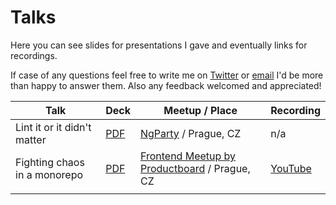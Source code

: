 # Talks

Here you can see slides for presentations I gave and eventually links for recordings.

If case of any questions feel free to write me on [Twitter](https://twitter.com/jukben) or [email](mailto:jukben@gmail.com) I'd be more than happy to answer them. Also any feedback welcomed and appreciated!

| Talk                         | Deck                                                                                                                               | Meetup / Place                                                                       | Recording                               |
| ---------------------------- | ---------------------------------------------------------------------------------------------------------------------------------- | ------------------------------------------------------------------------------------ | --------------------------------------- |
| Lint it or it didn't matter  | [PDF](https://github.com/jukben/talks/blob/master/13-2-2019__ngParty%E2%80%93XXIV/lint-it-or-it-didnt-matter.pdf)                  | [NgParty](https://www.ngparty.cz/) / Prague, CZ                                      | n/a                                     |
| Fighting chaos in a monorepo | [PDF](https://github.com/jukben/talks/blob/master/15-9_2021__Productboards%E2%80%93Frontend-Meetup/fighting-chaos-in-monorepo.pdf) | [Frontend Meetup by Productboard](https://www.productboard.com/events/) / Prague, CZ | [YouTube](https://youtu.be/qjcwXQCxQb4) |
|                              |                                                                                                                                    |                                                                                      |
